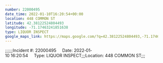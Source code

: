 ```yaml
---
number: 22000495
date_time: 2022-01-10T16:20:54+00:00
location: 448 COMMON ST
latitude: 42.38122524804493
longitude: -71.17463241851638
type: LIQUOR INSPECT
google_maps_link: https://maps.google.com/?q=42.38122524804493,-71.17463241851638
---
```


;;;;;;Incident #: 22000495     Date: 2022‐01‐10 16:20:54     Type: LIQUOR INSPECT;;;Location: 448 COMMON ST;;;
